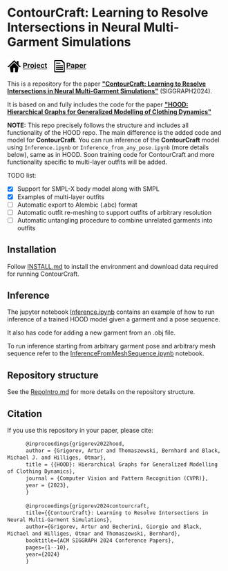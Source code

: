 
# ContourCraft: Learning to Resolve Intersections in Neural Multi-Garment Simulations

### <img align=center src=./static/icons/project.png width='32'/> [Project](https://dolorousrtur.github.io/contourcraft/) &ensp; <img align=center src=./static/icons/paper.png width='24'/> [Paper](https://arxiv.org/abs/2405.09522) &ensp;  

This is a repository for the paper [**"ContourCraft: Learning to Resolve Intersections in Neural Multi-Garment Simulations"**](https://arxiv.org/abs/2405.09522) (SIGGRAPH2024).

It is based on and fully includes the code for the paper  [**"HOOD: Hierarchical Graphs for Generalized Modelling of Clothing Dynamics"**](https://arxiv.org/abs/2212.07242)


**NOTE:** This repo precisely follows the structure and includes all functionality of the HOOD repo. The main difference is the added code and model for **ContourCraft**. You can run inference of the **ContourCraft** model using `Inference.ipynb` or `Inference_from_any_pose.ipynb` (more details below), same as in HOOD. Soon training code for ContourCraft and more functionality specific to multi-layer outfits will be added.

TODO list:
- [x] Support for SMPL-X body model along with SMPL
- [x] Examples of multi-layer outfits
- [ ] Automatic export to Alembic (.abc) format
- [ ] Automatic outfit re-meshing to support outfits of arbitrary resolution
- [ ] Automatic untangling procedure to combine unrelated garments into outfits

## Installation
Follow [INSTALL.md](INSTALL.md) to install the environment and download data required for running ContourCraft.



## Inference
The jupyter notebook [Inference.ipynb](Inference.ipynb) contains an example of how to run inference of a trained HOOD model given a garment and a pose sequence.

It also has code for adding a new garment from an .obj file.

To run inference starting from arbitrary garment pose and arbitrary mesh sequence refer to the [InferenceFromMeshSequence.ipynb](Inference_from_any_pose.ipynb) notebook.  



## Repository structure
See the [RepoIntro.md](RepoIntro.md) for more details on the repository structure.



## Citation
If you use this repository in your paper, please cite:
```
      @inproceedings{grigorev2022hood,
      author = {Grigorev, Artur and Thomaszewski, Bernhard and Black, Michael J. and Hilliges, Otmar}, 
      title = {{HOOD}: Hierarchical Graphs for Generalized Modelling of Clothing Dynamics}, 
      journal = {Computer Vision and Pattern Recognition (CVPR)},
      year = {2023},
      }

      @inproceedings{grigorev2024contourcraft,
      title={{ContourCraft}: Learning to Resolve Intersections in Neural Multi-Garment Simulations},
      author={Grigorev, Artur and Becherini, Giorgio and Black, Michael and Hilliges, Otmar and Thomaszewski, Bernhard},
      booktitle={ACM SIGGRAPH 2024 Conference Papers},
      pages={1--10},
      year={2024}
      }


```
